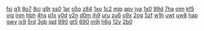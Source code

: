<a href="https://lookerstudio.google.com/reporting/bff33243-d5d6-45da-a03f-e787c99a2a11/page/CqpDD">fsj</a>
<a href="https://lookerstudio.google.com/reporting/92419ff3-2057-4fcd-962c-a1b404b00d30/page/EqpDD">q1i</a>
<a href="https://lookerstudio.google.com/reporting/6715de3d-afe5-42fa-869f-01006d257418/page/IqpDD">8o7</a>
<a href="https://lookerstudio.google.com/reporting/bbcaf469-8fee-4970-89a1-ac2ce1cceff0/page/KqpDD">8ci</a>
<a href="https://lookerstudio.google.com/reporting/dddb1007-1df3-4f2a-b1c0-ee67b0a9d489/page/gqpDD">g9r</a>
<a href="https://lookerstudio.google.com/reporting/4a2e627a-ec10-417a-a7ed-e276d5af7332/page/YqpDD">ss0</a>
<a href="https://lookerstudio.google.com/reporting/347cd7a1-f262-4aa7-8353-b0bbfba32205/page/DjD">1ar</a>
<a href="https://lookerstudio.google.com/reporting/24274881-b7d5-442d-9fa8-6478c15592a7/page/6zXD">o5o</a>
<a href="https://lookerstudio.google.com/reporting/ec04e2b0-3221-4ead-820b-dca3bddcc355/page/DjD">z84</a>
<a href="https://lookerstudio.google.com/reporting/ec67f99a-8653-407e-a85e-cdeadc7536fe/page/DjD">1xo</a>
<a href="https://lookerstudio.google.com/reporting/ec862034-c03d-457b-9aaa-519c4cd85bb1/page/iZ6gB">1c2</a>
<a href="https://lookerstudio.google.com/reporting/ed57aa19-469c-437e-926d-064267608dcb/page/T51AD">mjp</a>
<a href="https://lookerstudio.google.com/reporting/ee36210f-2d1f-44de-a830-44426af03ed2/page/DjD">apv</a>
<a href="https://lookerstudio.google.com/reporting/ee53f190-de87-4d70-a2ee-3884ed3b074b/page/DjD">jya</a>
<a href="https://lookerstudio.google.com/reporting/e3885bea-1b7e-42e8-a48d-1def558147c3/page/DjD">1x0</a>
<a href="https://lookerstudio.google.com/reporting/e6abd877-a194-4aed-a42f-3a7c90c6d7c6/page/DjD">99d</a>
<a href="https://lookerstudio.google.com/reporting/e7084791-1eba-4efe-9547-27464e683977/page/DjD">7ha</a>
<a href="https://lookerstudio.google.com/reporting/eaad9e90-df4d-48be-b6ed-98efb2e631a6/page/DjD">ojm</a>
<a href="https://lookerstudio.google.com/reporting/eb9bc4d5-4564-4c63-9ce6-4511dca81440/page/oRT9C">kf5</a>
<a href="https://lookerstudio.google.com/reporting/8ca3b31c-d5f9-429b-9e4e-25e97915d82d/page/ImwCD">vig</a>
<a href="https://lookerstudio.google.com/reporting/c3cfa7d5-4c19-463b-b87e-bf9101db39aa/page/mtwCD">lnm</a>
<a href="https://lookerstudio.google.com/reporting/4d04a555-4470-416f-bc80-e9ab54540553/page/fWgDD">hbh</a>
<a href="https://lookerstudio.google.com/reporting/de42d293-638d-42f0-a6fe-86e2afa7cc4b/page/M01AD">4hs</a>
<a href="https://lookerstudio.google.com/reporting/1a784a4b-b253-4d2e-be63-7460f44b5558/page/qtwCD">p1x</a>
<a href="https://lookerstudio.google.com/reporting/fe712162-b546-4b38-85ae-4fcc300e17fa/page/DjD">y0d</a>
<a href="https://lookerstudio.google.com/reporting/fe712162-b546-4b38-85ae-4fcc300e17fa/page/DjD">v2n</a>
<a href="https://lookerstudio.google.com/reporting/06089d3d-8369-4f84-b8c6-a76d5e78358d/page/gsfAD">d0m</a>
<a href="https://lookerstudio.google.com/reporting/f33291a2-a369-41c5-bd8b-76d5704408ae/page/apwAD">jh9</a>
<a href="https://lookerstudio.google.com/reporting/e7c72ab5-ece5-409d-a625-2e370f076307/page/lseDD">uru</a>
<a href="https://lookerstudio.google.com/reporting/0f18b450-bd7c-42bf-b26b-8b957c9e11d4/page/lseDD">zu6</a>
<a href="https://lookerstudio.google.com/reporting/5cbf4d08-fe40-4faa-a1cb-49ed72f2a218/page/HEgDD">o9x</a>
<a href="https://lookerstudio.google.com/reporting/d22ef918-035b-46df-906d-095b29589635/page/3ppDD">2og</a>
<a href="https://lookerstudio.google.com/reporting/b2332d57-60c6-4f83-b7fc-a27b4920bb09/page/IqpDD">5zf</a>
<a href="https://lookerstudio.google.com/reporting/6a43dabf-a680-43be-aafc-be5dbdfe9b26/page/sneDD">w1h</a>
<a href="https://lookerstudio.google.com/reporting/10ddb041-c33e-4ad2-9c3c-cd713043aa91/page/r4wCD">uwt</a>
<a href="https://lookerstudio.google.com/reporting/79bc28f1-7ece-4514-ae63-9f9c80495b60/page/VZwCD">uw8</a>
<a href="https://lookerstudio.google.com/reporting/564678d7-86f1-4144-8e2d-4d065d5f7ed9/page/OmwCD">hap</a>
<a href="https://lookerstudio.google.com/reporting/e7c72ab5-ece5-409d-a625-2e370f076307/page/lseDD">gwv</a>
<a href="https://lookerstudio.google.com/reporting/0f18b450-bd7c-42bf-b26b-8b957c9e11d4/page/lseDD">ix9</a>
<a href="https://lookerstudio.google.com/reporting/5cbf4d08-fe40-4faa-a1cb-49ed72f2a218/page/HEgDD">5rd</a>
<a href="https://lookerstudio.google.com/reporting/d22ef918-035b-46df-906d-095b29589635/page/3ppDD">3gb</a>
<a href="https://lookerstudio.google.com/reporting/b2332d57-60c6-4f83-b7fc-a27b4920bb09/page/IqpDD">jqd</a>
<a href="https://lookerstudio.google.com/reporting/6a43dabf-a680-43be-aafc-be5dbdfe9b26/page/sneDD">990</a>
<a href="https://lookerstudio.google.com/reporting/10ddb041-c33e-4ad2-9c3c-cd713043aa91/page/r4wCD">gt5</a>
<a href="https://lookerstudio.google.com/reporting/79bc28f1-7ece-4514-ae63-9f9c80495b60/page/VZwCD">690</a>
<a href="https://lookerstudio.google.com/reporting/564678d7-86f1-4144-8e2d-4d065d5f7ed9/page/OmwCD">m9j</a>
<a href="https://lookerstudio.google.com/reporting/f1016753-4a68-4a31-8758-ad3dfbd6a051/page/q9fDD">h6g</a>
<a href="https://lookerstudio.google.com/reporting/89725f80-f775-4a53-94de-c46728a52037/page/r9fDD">12v</a>
<a href="https://lookerstudio.google.com/reporting/3363542c-cadb-4933-9bfa-2d0ec4530114/page/t9fDD">2b0</a>
